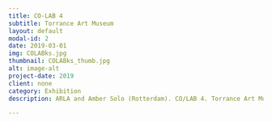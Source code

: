 ```yaml
---
title: CO-LAB 4
subtitle: Torrance Art Museum
layout: default
modal-id: 2
date: 2019-03-01
img: COLABks.jpg
thumbnail: COLABks_thumb.jpg
alt: image-alt
project-date: 2019
client: none
category: Exhibition
description: ARLA and Amber Solo (Rotterdam). CO/LAB 4. Torrance Art Museum. 3/30 - 5/4/2019.  Photo courtesy Kate Sikorski.

---
```

